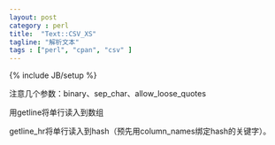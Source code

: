 ```yaml
---
layout: post
category : perl
title:  "Text::CSV_XS"
tagline: "解析文本"
tags : ["perl", "cpan", "csv" ] 
---
```

{% include JB/setup %}

注意几个参数：binary、sep_char、allow_loose_quotes

用getline将单行读入到数组

getline_hr将单行读入到hash（预先用column_names绑定hash的关键字）。 
